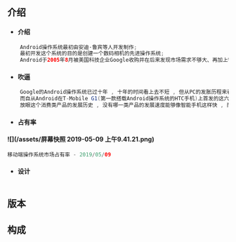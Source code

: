 ## 介绍

* #### 介绍

```java
    Android操作系统最初由安迪·鲁宾等人开发制作;
    最初开发这个系统的目的是创建一个数码相机的先进操作系统;
    Android于2005年8月被美国科技企业Google收购并在后来发现市场需求不够大、再加上智能手机市场快速成长,于是Android就被改造为一款面向智能手机的操作系统;
```

* #### 吹逼

```java
    Google的Android操作系统已过十年 , 十年的时间看上去不短 , 但从PC的发胀历程来看 , 这不过是转瞬之间.
    而自从Android在T-Mobile G1(第一款搭载Android操作系统的HTC手机)上首发的这六年里 , 这款操作系统所经历的改动幅度之大令人称奇.
    放眼这个消费类产品的发展历史 , 没有哪一类产品的发展速度能够像智能手机这样快 , 而Android一直就处于这场演变的正中心.
```

* #### 占有率

#### ![](/assets/屏幕快照 2019-05-09 上午9.41.21.png)

```java
移动端操作系统市场占有率 - 2019/05/09
```

* #### 设计

```java

```

## 版本

## 构成



